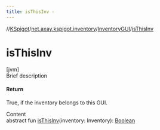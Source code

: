 ```yaml
---
title: isThisInv -
---
```

//[KSpigot](../../index.md)/[net.axay.kspigot.inventory](../index.md)/[InventoryGUI](index.md)/[isThisInv](is-this-inv.md)



# isThisInv  
[jvm]  
Brief description  


#### Return  


True, if the inventory belongs to this GUI.

  
Content  
abstract fun [isThisInv](is-this-inv.md)(inventory: Inventory): [Boolean](https://kotlinlang.org/api/latest/jvm/stdlib/kotlin/-boolean/index.html)  



